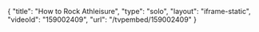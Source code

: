 {
    "title": "How to Rock Athleisure",
    "type": "solo",
    "layout": "iframe-static",
    "videoId": "159002409",
    "url": "\/tvpembed\/159002409"
}